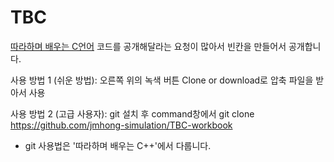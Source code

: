 # TBC
[따라하며 배우는 C언어](https://www.inflearn.com/course/following-c)
코드를 공개해달라는 요청이 많아서 빈칸을 만들어서 공개합니다.

사용 방법 1 (쉬운 방법): 오른쪽 위의 녹색 버튼 Clone or download로 압축 파일을 받아서 사용

사용 방법 2 (고급 사용자): git 설치 후 command창에서 git clone https://github.com/jmhong-simulation/TBC-workbook

* git 사용법은 '따라하며 배우는 C++'에서 다룹니다.
